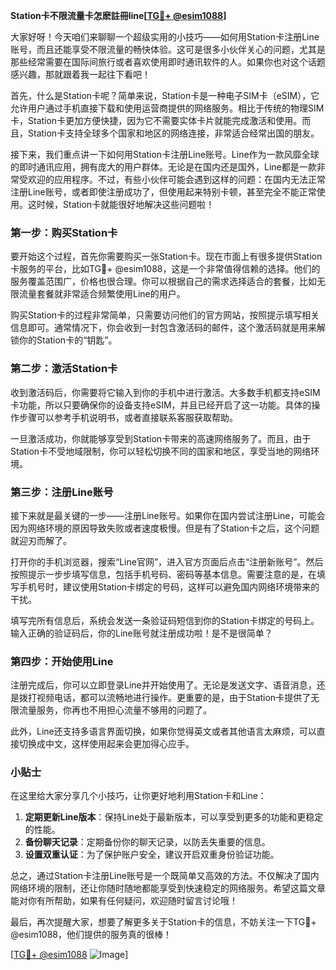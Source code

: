 **Station卡不限流量卡怎麽註冊line[[TG💪+ @esim1088](https://t.me/s/esim1088)]**

大家好呀！今天咱们来聊聊一个超级实用的小技巧——如何用Station卡注册Line账号，而且还能享受不限流量的畅快体验。这可是很多小伙伴关心的问题，尤其是那些经常需要在国际间旅行或者喜欢使用即时通讯软件的人。如果你也对这个话题感兴趣，那就跟着我一起往下看吧！

首先，什么是Station卡呢？简单来说，Station卡是一种电子SIM卡（eSIM），它允许用户通过手机直接下载和使用运营商提供的网络服务。相比于传统的物理SIM卡，Station卡更加方便快捷，因为它不需要实体卡片就能完成激活和使用。而且，Station卡支持全球多个国家和地区的网络连接，非常适合经常出国的朋友。

接下来，我们重点讲一下如何用Station卡注册Line账号。Line作为一款风靡全球的即时通讯应用，拥有庞大的用户群体。无论是在国内还是国外，Line都是一款非常受欢迎的应用程序。不过，有些小伙伴可能会遇到这样的问题：在国内无法正常注册Line账号，或者即使注册成功了，但使用起来特别卡顿，甚至完全不能正常使用。这时候，Station卡就能很好地解决这些问题啦！

### **第一步：购买Station卡**

要开始这个过程，首先你需要购买一张Station卡。现在市面上有很多提供Station卡服务的平台，比如TG💪+ @esim1088，这是一个非常值得信赖的选择。他们的服务覆盖范围广，价格也很合理。你可以根据自己的需求选择适合的套餐，比如无限流量套餐就非常适合频繁使用Line的用户。

购买Station卡的过程非常简单，只需要访问他们的官方网站，按照提示填写相关信息即可。通常情况下，你会收到一封包含激活码的邮件，这个激活码就是用来解锁你的Station卡的“钥匙”。

### **第二步：激活Station卡**

收到激活码后，你需要将它输入到你的手机中进行激活。大多数手机都支持eSIM卡功能，所以只要确保你的设备支持eSIM，并且已经开启了这一功能。具体的操作步骤可以参考手机说明书，或者直接联系客服获取帮助。

一旦激活成功，你就能够享受到Station卡带来的高速网络服务了。而且，由于Station卡不受地域限制，你可以轻松切换不同的国家和地区，享受当地的网络环境。

### **第三步：注册Line账号**

接下来就是最关键的一步——注册Line账号。如果你在国内尝试注册Line，可能会因为网络环境的原因导致失败或者速度极慢。但是有了Station卡之后，这个问题就迎刃而解了。

打开你的手机浏览器，搜索“Line官网”，进入官方页面后点击“注册新账号”。然后按照提示一步步填写信息，包括手机号码、密码等基本信息。需要注意的是，在填写手机号时，建议使用Station卡绑定的号码，这样可以避免国内网络环境带来的干扰。

填写完所有信息后，系统会发送一条验证码短信到你的Station卡绑定的号码上。输入正确的验证码后，你的Line账号就注册成功啦！是不是很简单？

### **第四步：开始使用Line**

注册完成后，你可以立即登录Line并开始使用了。无论是发送文字、语音消息，还是拨打视频电话，都可以流畅地进行操作。更重要的是，由于Station卡提供了无限流量服务，你再也不用担心流量不够用的问题了。

此外，Line还支持多语言界面切换，如果你觉得英文或者其他语言太麻烦，可以直接切换成中文，这样使用起来会更加得心应手。

### **小贴士**

在这里给大家分享几个小技巧，让你更好地利用Station卡和Line：

1. **定期更新Line版本**：保持Line处于最新版本，可以享受到更多的功能和更稳定的性能。
2. **备份聊天记录**：定期备份你的聊天记录，以防丢失重要的信息。
3. **设置双重认证**：为了保护账户安全，建议开启双重身份验证功能。

总之，通过Station卡注册Line账号是一个既简单又高效的方法。不仅解决了国内网络环境的限制，还让你随时随地都能享受到快速稳定的网络服务。希望这篇文章能对你有所帮助，如果有任何疑问，欢迎随时留言讨论哦！

最后，再次提醒大家，想要了解更多关于Station卡的信息，不妨关注一下TG💪+ @esim1088，他们提供的服务真的很棒！

[[TG💪+ @esim1088](https://t.me/s/esim1088) ![Image](https://i.postimg.cc/4NQfJmqS/Snipaste-2025-05-13-00-14-12.png)]